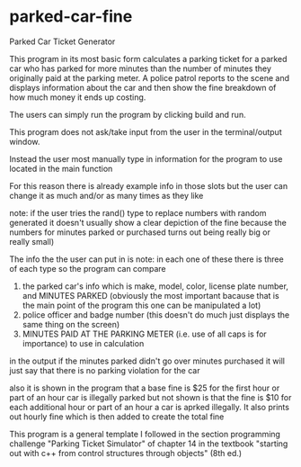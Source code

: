 # parked-car-fine


Parked Car Ticket Generator 

This program in its most basic form calculates a parking ticket for a parked car who has parked for more minutes than the number of minutes they originally paid at the parking meter. A police patrol reports to the scene and displays information about the car and then show the fine breakdown of how much money it ends up costing.


The users can simply run the program by clicking build and run.

This program does not ask/take input from the user in the terminal/output window.

Instead the user most manually type in information for the program to use located in the main function 

For this reason there is already example info in those slots but the user can change it as much and/or as many times as they like

note: if the user tries the rand() type to replace numbers with random generated it doesn't usually show a clear depiction of the fine because the numbers for minutes parked or purchased turns out being really big or really small)

The info the the user can put in is note: in each one of these there is three of each type so the program can compare

1. the parked car's info which is make, model, color, license plate number, and MINUTES PARKED (obviously the most important bacause that is the main point of the program this one can be manipulated a lot)
2. police officer and badge number (this doesn't do much just displays the same thing on the screen)
3. MINUTES PAID AT THE PARKING METER (i.e. use of all caps is for importance) to use in calculation

in the output if the minutes parked didn't go over minutes purchased it will just say that there is no parking violation for the car

also it is shown in the program that a base fine is $25 for the first hour or part of an hour car is illegally parked 
but not shown is that the fine is $10 for each additional hour or part of an hour a car is aprked illegally. 
It also prints out hourly fine which is then added to create the total fine

This program is a general template I followed in the section programming challenge "Parking Ticket Simulator" of chapter 14 in the textbook "starting out with c++ from control structures through objects" (8th ed.)




